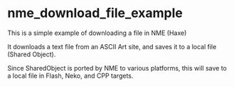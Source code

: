 nme_download_file_example
=========================
This is a simple example of downloading a file in NME (Haxe)

It downloads a text file from an ASCII Art site, and saves it to a local file (Shared Object).

Since SharedObject is ported by NME to various platforms, this will save to a local file in Flash, Neko, and CPP targets.
